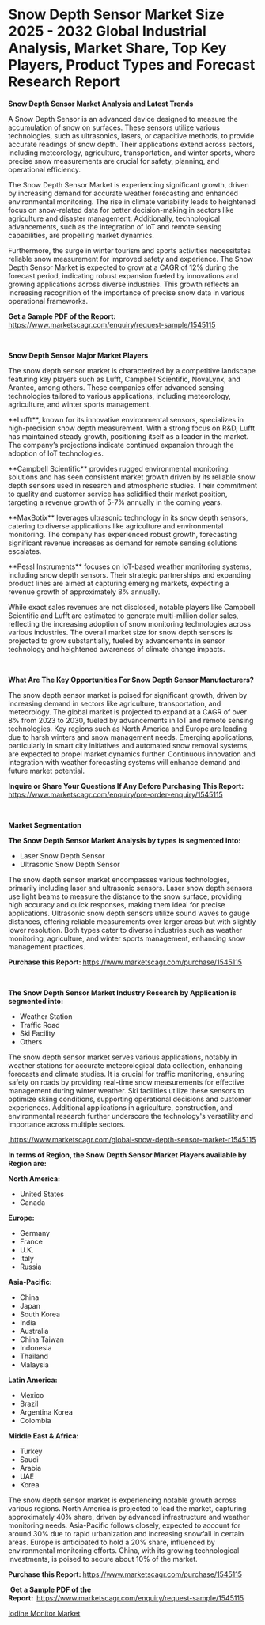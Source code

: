 <p><h1>Snow Depth Sensor Market Size 2025 - 2032 Global Industrial Analysis, Market Share, Top Key Players, Product Types and Forecast Research Report</h1></p><p><strong>Snow Depth Sensor Market Analysis and Latest Trends</strong></p>
<p><p>A Snow Depth Sensor is an advanced device designed to measure the accumulation of snow on surfaces. These sensors utilize various technologies, such as ultrasonics, lasers, or capacitive methods, to provide accurate readings of snow depth. Their applications extend across sectors, including meteorology, agriculture, transportation, and winter sports, where precise snow measurements are crucial for safety, planning, and operational efficiency.</p><p>The Snow Depth Sensor Market is experiencing significant growth, driven by increasing demand for accurate weather forecasting and enhanced environmental monitoring. The rise in climate variability leads to heightened focus on snow-related data for better decision-making in sectors like agriculture and disaster management. Additionally, technological advancements, such as the integration of IoT and remote sensing capabilities, are propelling market dynamics. </p><p>Furthermore, the surge in winter tourism and sports activities necessitates reliable snow measurement for improved safety and experience. The Snow Depth Sensor Market is expected to grow at a CAGR of 12% during the forecast period, indicating robust expansion fueled by innovations and growing applications across diverse industries. This growth reflects an increasing recognition of the importance of precise snow data in various operational frameworks.</p></p>
<p><strong>Get a Sample PDF of the Report:&nbsp;</strong> <a href="https://www.marketscagr.com/enquiry/request-sample/1545115?utm_campaign=1920&utm_medium=2&utm_source=Github&utm_content=ia&utm_term=17022025&utm_id=snow-depth-sensor">https://www.marketscagr.com/enquiry/request-sample/1545115</a></p>
<p>&nbsp;</p>
<p><strong>Snow Depth Sensor Major Market Players</strong></p>
<p><p>The snow depth sensor market is characterized by a competitive landscape featuring key players such as Lufft, Campbell Scientific, NovaLynx, and Arantec, among others. These companies offer advanced sensing technologies tailored to various applications, including meteorology, agriculture, and winter sports management.</p><p>**Lufft**, known for its innovative environmental sensors, specializes in high-precision snow depth measurement. With a strong focus on R&D, Lufft has maintained steady growth, positioning itself as a leader in the market. The company’s projections indicate continued expansion through the adoption of IoT technologies.</p><p>**Campbell Scientific** provides rugged environmental monitoring solutions and has seen consistent market growth driven by its reliable snow depth sensors used in research and atmospheric studies. Their commitment to quality and customer service has solidified their market position, targeting a revenue growth of 5-7% annually in the coming years.</p><p>**MaxBotix** leverages ultrasonic technology in its snow depth sensors, catering to diverse applications like agriculture and environmental monitoring. The company has experienced robust growth, forecasting significant revenue increases as demand for remote sensing solutions escalates.</p><p>**Pessl Instruments** focuses on IoT-based weather monitoring systems, including snow depth sensors. Their strategic partnerships and expanding product lines are aimed at capturing emerging markets, expecting a revenue growth of approximately 8% annually.</p><p>While exact sales revenues are not disclosed, notable players like Campbell Scientific and Lufft are estimated to generate multi-million dollar sales, reflecting the increasing adoption of snow monitoring technologies across various industries. The overall market size for snow depth sensors is projected to grow substantially, fueled by advancements in sensor technology and heightened awareness of climate change impacts.</p></p>
<p>&nbsp;</p>
<p><strong>What Are The Key Opportunities For Snow Depth Sensor Manufacturers?</strong></p>
<p><p>The snow depth sensor market is poised for significant growth, driven by increasing demand in sectors like agriculture, transportation, and meteorology. The global market is projected to expand at a CAGR of over 8% from 2023 to 2030, fueled by advancements in IoT and remote sensing technologies. Key regions such as North America and Europe are leading due to harsh winters and snow management needs. Emerging applications, particularly in smart city initiatives and automated snow removal systems, are expected to propel market dynamics further. Continuous innovation and integration with weather forecasting systems will enhance demand and future market potential.</p></p>
<p><strong>Inquire or Share Your Questions If Any Before Purchasing This Report:</strong> <a href="https://www.marketscagr.com/enquiry/pre-order-enquiry/1545115?utm_campaign=1920&utm_medium=2&utm_source=Github&utm_content=ia&utm_term=17022025&utm_id=snow-depth-sensor">https://www.marketscagr.com/enquiry/pre-order-enquiry/1545115</a></p>
<p>&nbsp;</p>
<p><strong>Market Segmentation</strong></p>
<p><strong>The Snow Depth Sensor Market Analysis by types is segmented into:</strong></p>
<p><ul><li>Laser Snow Depth Sensor</li><li>Ultrasonic Snow Depth Sensor</li></ul></p>
<p><p>The snow depth sensor market encompasses various technologies, primarily including laser and ultrasonic sensors. Laser snow depth sensors use light beams to measure the distance to the snow surface, providing high accuracy and quick responses, making them ideal for precise applications. Ultrasonic snow depth sensors utilize sound waves to gauge distances, offering reliable measurements over larger areas but with slightly lower resolution. Both types cater to diverse industries such as weather monitoring, agriculture, and winter sports management, enhancing snow management practices.</p></p>
<p><strong>Purchase this Report:&nbsp;</strong><a href="https://www.marketscagr.com/purchase/1545115?utm_campaign=1920&utm_medium=2&utm_source=Github&utm_content=ia&utm_term=17022025&utm_id=snow-depth-sensor">https://www.marketscagr.com/purchase/1545115</a></p>
<p>&nbsp;</p>
<p><strong>The Snow Depth Sensor Market Industry Research by Application is segmented into:</strong></p>
<p><ul><li>Weather Station</li><li>Traffic Road</li><li>Ski Facility</li><li>Others</li></ul></p>
<p><p>The snow depth sensor market serves various applications, notably in weather stations for accurate meteorological data collection, enhancing forecasts and climate studies. It is crucial for traffic monitoring, ensuring safety on roads by providing real-time snow measurements for effective management during winter weather. Ski facilities utilize these sensors to optimize skiing conditions, supporting operational decisions and customer experiences. Additional applications in agriculture, construction, and environmental research further underscore the technology's versatility and importance across multiple sectors.</p></p>
<p><a href="https://www.marketscagr.com/global-snow-depth-sensor-market-r1545115?utm_campaign=1920&utm_medium=2&utm_source=Github&utm_content=ia&utm_term=17022025&utm_id=snow-depth-sensor">&nbsp;https://www.marketscagr.com/global-snow-depth-sensor-market-r1545115</a></p>
<p><strong>In terms of Region, the Snow Depth Sensor Market Players available by Region are:</strong></p>
<p>
    <p> <strong> North America: </strong>
        <ul>
            <li>United States</li>
            <li>Canada</li>
        </ul>
        </p> 
    <p> <strong> Europe: </strong>
        <ul>
            <li>Germany</li>
            <li>France</li>
            <li>U.K.</li>
            <li>Italy</li>
            <li>Russia</li>
        </ul>
        </p> 
    <p> <strong> Asia-Pacific: </strong>
        <ul>
            <li>China</li>
            <li>Japan</li>
            <li>South Korea</li>
            <li>India</li>
            <li>Australia</li>
            <li>China Taiwan</li>
            <li>Indonesia</li>
            <li>Thailand</li>
            <li>Malaysia</li>
        </ul>
        </p> 
    <p> <strong> Latin America: </strong>
        <ul>
            <li>Mexico</li>
            <li>Brazil</li>
            <li>Argentina Korea</li>
            <li>Colombia</li>
        </ul>
        </p> 
    <p> <strong> Middle East & Africa: </strong>
        <ul>
            <li>Turkey</li>
            <li>Saudi</li>
            <li>Arabia</li>
            <li>UAE</li>
            <li>Korea</li>
        </ul>
    </p>
    </p>
<p><p>The snow depth sensor market is experiencing notable growth across various regions. North America is projected to lead the market, capturing approximately 40% share, driven by advanced infrastructure and weather monitoring needs. Asia-Pacific follows closely, expected to account for around 30% due to rapid urbanization and increasing snowfall in certain areas. Europe is anticipated to hold a 20% share, influenced by environmental monitoring efforts. China, with its growing technological investments, is poised to secure about 10% of the market.</p></p>
<p><strong>Purchase this Report: </strong><a href="https://www.marketscagr.com/purchase/1545115?utm_campaign=1920&utm_medium=2&utm_source=Github&utm_content=ia&utm_term=17022025&utm_id=snow-depth-sensor">https://www.marketscagr.com/purchase/1545115</a></p>
<p>&nbsp;<strong>Get a Sample PDF of the Report:&nbsp;&nbsp;</strong><a href="https://www.marketscagr.com/enquiry/request-sample/1545115?utm_campaign=1920&utm_medium=2&utm_source=Github&utm_content=ia&utm_term=17022025&utm_id=snow-depth-sensor">https://www.marketscagr.com/enquiry/request-sample/1545115</a></p>
<p><strong></strong></p>
<p><p><a href="https://github.com/JakirUddin511/Market-Research-Report-List-1/blob/main/iodine-monitor-market.md?utm_campaign=1920&utm_medium=2&utm_source=Github&utm_content=ia&utm_term=17022025&utm_id=snow-depth-sensor">Iodine Monitor Market</a></p></p>